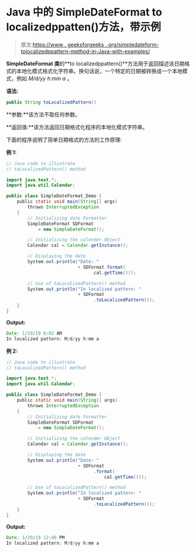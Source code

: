 # Java 中的 SimpleDateFormat to localizedppatten()方法，带示例

> 原文:[https://www . geeksforgeeks . org/simpledateform-tolocalizedppattern-method-in-Java-with-examples/](https://www.geeksforgeeks.org/simpledateformat-tolocalizedpattern-method-in-java-with-examples/)

**SimpleDateFormat 类**的**to localizedppattern()**方法用于返回描述该日期格式的本地化模式格式化字符串。换句话说，一个特定的日期被转换成一个本地模式，例如 *M/d/yy h:mm a* 。

**语法:**

```java
public String toLocalizedPattern()
```

**参数:**该方法不取任何参数。

**返回值:**该方法返回日期格式化程序的本地化模式字符串。

下面的程序说明了简单日期格式的方法的工作原理:

**例 1:**

```java
// Java code to illustrate
// toLocalizedPattern() method

import java.text.*;
import java.util.Calendar;

public class SimpleDateFormat_Demo {
    public static void main(String[] args)
        throws InterruptedException
    {
        // Initializing date Formatter
        SimpleDateFormat SDFormat
            = new SimpleDateFormat();

        // Initializing the calender Object
        Calendar cal = Calendar.getInstance();

        // Displaying the date
        System.out.println("Date: "
                           + SDFormat.format(
                                 cal.getTime()));

        // Use of toLocalizedPattern() method
        System.out.println("In localized pattern: "
                           + SDFormat
                                 .toLocalizedPattern());
    }
}
```

**Output:**

```java
Date: 1/29/19 8:02 AM
In localized pattern: M/d/yy h:mm a

```

**例 2:**

```java
// Java code to illustrate
// toLocalizedPattern() method

import java.text.*;
import java.util.Calendar;

public class SimpleDateFormat_Demo {
    public static void main(String[] args)
        throws InterruptedException
    {
        // Initializing date Formatter
        SimpleDateFormat SDFormat
            = new SimpleDateFormat();

        // Initializing the calender Object
        Calendar cal = Calendar.getInstance();

        // Displaying the date
        System.out.println("Date: "
                           + SDFormat
                                 .format(
                                     cal.getTime()));

        // Use of toLocalizedPattern() method
        System.out.println("In localized pattern: "
                           + SDFormat
                                 .toLocalizedPattern());
    }
}
```

**Output:**

```java
Date: 1/29/19 12:46 PM
In localized pattern: M/d/yy h:mm a

```